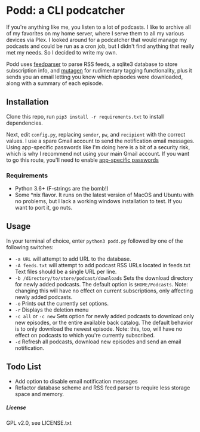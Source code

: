 # Podd: a CLI podcatcher

If you're anything like me, you listen to a lot of podcasts.  I like to archive all of my favorites on my home server, where I serve them to all my various devices via Plex.  I looked around for a podcatcher that would manage my podcasts and could be run as a cron job, but I didn't find anything that really met my needs.  So I decided to write my own.

Podd uses [feedparser](https://pypi.org/project/feedparser/) to parse RSS feeds, a sqlite3 database to store subscription info, 
and [mutagen](https://mutagen.readthedocs.io/en/latest/) for rudimentary tagging functionality, plus it sends you an email letting you know which episodes were downloaded, along with a summary of each episode.  

## Installation
Clone this repo, run `pip3 install -r requirements.txt` to install dependencies.

Next, edit `config.py`, replacing `sender`,  `pw`, and `recipient` with the correct values.  I use a spare Gmail account to send the notification email messages.  Using app-specific passwords like I'm doing here is a bit of a security risk, which is why I recommend not using your main Gmail account.  If you want to go this route,  you'll need to enable [app-specific passwords](https://support.google.com/accounts/answer/185833?hl=en)

### Requirements
* Python 3.6+ (F-strings are the bomb!)
* Some *nix flavor.  It runs on the latest version of MacOS and Ubuntu with no problems, but I lack a working windows installation to test.  If you want to port it, go nuts.

## Usage

In your terminal of choice, enter `python3 podd.py` followed by one of the following switches:
* `-a URL` will attempt to add URL to the database.
* `-A feeds.txt` will attempt to add podcast RSS URLs located in feeds.txt  Text files should be a single URL per line.
* `-b /directory/to/store/podcast/downloads` Sets the download directory for newly added podcasts.  The default option is `$HOME/Podcasts`.  Note: changing this will have no effect on current subscriptions, only affecting newly added podcasts.
* `-o` Prints out the currently set options.
* `-r` Displays the deletion menu
* `-c all` or `-c new`  Sets option for newly added podcasts to download only new episodes, or the entire available back catalog.  The default behavior is to only download the newest episode.  Note: this, too, will have no effect on podcasts to which you're currently subscribed.
* `-d` Refresh all podcasts, download new episodes and send an email notification.

## Todo List
* Add option to disable email notification messages
* Refactor database scheme and RSS feed parser to require less storage space and memory.

##### License
GPL v2.0, see LICENSE.txt
